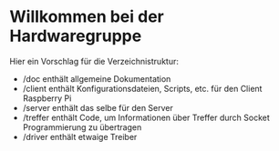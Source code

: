 # Willkommen bei der Hardwaregruppe

Hier ein Vorschlag für die Verzeichnistruktur:
 * /doc enthält allgemeine Dokumentation
 * /client enthält Konfigurationsdateien, Scripts, etc. für den Client Raspberry Pi
 * /server enthält das selbe für den Server
 * /treffer enthält Code, um Informationen über Treffer durch Socket
   	    Programmierung zu übertragen
 * /driver enthält etwaige Treiber

